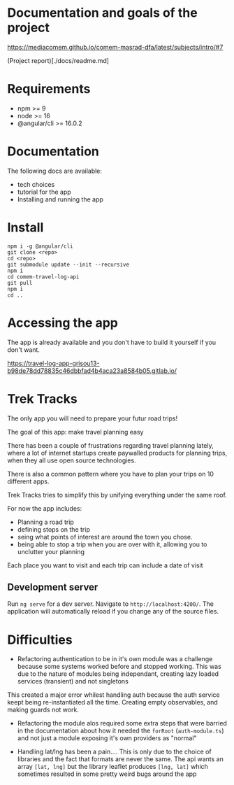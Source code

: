 # Documentation and goals of the project

https://mediacomem.github.io/comem-masrad-dfa/latest/subjects/intro/#7

(Project report)[./docs/readme.md]

# Requirements

- npm >= 9
- node >= 16
- @angular/cli >= 16.0.2

# Documentation

The following docs are available:
- tech choices
- tutorial for the app
- Installing and running the app

# Install

```
npm i -g @angular/cli
git clone <repo>
cd <repo>
git submodule update --init --recursive
npm i
cd comem-travel-log-api
git pull
npm i
cd ..
```

# Accessing the app

The app is already available and you don't have to build it yourself if you don't want.

https://travel-log-app-grisou13-b98de78dd78835c46dbbfad4b4aca23a8584b05.gitlab.io/


# Trek Tracks

The only app you will need to prepare your futur road trips!

The goal of this app: make travel planning easy

There has been a couple of frustrations regarding travel planning lately, where a lot of internet startups create paywalled products for planning trips, when they all use open source technologies.

There is also a common pattern where you have to plan your trips on 10 different apps.

Trek Tracks tries to simplify this by unifying everything under the same roof.

For now the app includes:

- Planning a road trip
- defining stops on the trip
- seing what points of interest are around the town you chose.
- being able to stop a trip when you are over with it, allowing you to unclutter your planning

Each place you want to visit and each trip can include a date of visit

## Development server

Run `ng serve` for a dev server. Navigate to `http://localhost:4200/`. The application will automatically reload if you change any of the source files.

# Difficulties

- Refactoring authentication to be in it's own module was a challenge because some systems worked before and stopped working. 
This was due to the nature of modules being independant, creating lazy loaded services (transient) and not singletons

This created a major error whilest handling auth because the auth service keept being re-instantiated all the time. Creating empty observables, and making guards not work.

- Refactoring the module alos required some extra steps that were barried in the documentation about how it needed the `forRoot` (`auth-module.ts`) and not just a module exposing it's own providers as "normal"

- Handling lat/lng has been a pain.... This is only due to the choice of libraries and the fact that formats are never the same. The api wants an array `[lat, lng]` but the library leaflet produces `[lng, lat]` which sometimes resulted in some pretty weird bugs around the app
